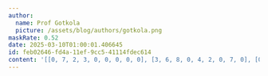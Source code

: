 ```yaml
---
author:
  name: Prof Gotkola
  picture: /assets/blog/authors/gotkola.png
maskRate: 0.52
date: 2025-03-10T01:00:01.406645
id: feb02646-fd4a-11ef-9cc5-41114fdec614
content: '[[0, 7, 2, 3, 0, 0, 0, 0, 0], [3, 6, 8, 0, 4, 2, 0, 7, 0], [0, 1, 0, 9, 0, 8, 6, 0, 0], [8, 0, 7, 0, 5, 4, 3, 0, 0], [0, 0, 5, 8, 9, 0, 2, 6, 0], [6, 0, 0, 2, 1, 7, 0, 0, 0], [7, 0, 0, 4, 2, 6, 0, 1, 0], [2, 8, 0, 7, 0, 5, 0, 0, 6], [0, 0, 0, 0, 8, 0, 7, 0, 0]]'
---
```

